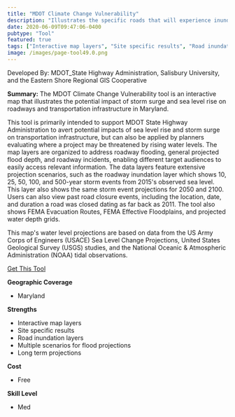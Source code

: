 ```yaml
---
title: "MDOT Climate Change Vulnerability"
description: "Illustrates the specific roads that will experience inundation due to predicted storm events. Displays projected water depth grids"
date: 2020-06-09T09:47:06-0400
pubtype: "Tool"
featured: true
tags: ["Interactive map layers", "Site specific results", "Road inundation layers", "Multiple scenarios for flood projections", "Long term projections"]
image: /images/page-tool49.0.png
---
```

Developed By: MDOT_State Highway Administration, Salisbury University, and the Eastern Shore Regional GIS Cooperative

**Summary:** The MDOT Climate Change Vulnerability tool is an interactive map that illustrates the potential impact of storm surge and sea level rise on roadways and transportation infrastructure in Maryland.

This tool is primarily intended to support MDOT State Highway Administration to avert potential impacts of sea level rise and storm surge on transportation infrastructure, but can also be applied by planners evaluating where a project may be threatened by rising water levels. The map layers are organized to address roadway flooding, general projected flood depth, and roadway incidents, enabling different target audiences to easily access relevant information. The data layers feature extensive projection scenarios, such as the roadway inundation layer which shows 10, 25, 50, 100, and 500-year storm events from 2015's observed sea level. This layer also shows the same storm event projections for 2050 and 2100. Users can also view past road closure events, including the location, date, and duration a road was closed dating as far back as 2011. The tool also shows FEMA Evacuation Routes, FEMA Effective Floodplains, and projected water depth grids. 

This map's water level projections are based on data from the US Army Corps of Engineers (USACE) Sea Level Change Projections, United States Geological Survey (USGS) studies, and the National Oceanic & Atmospheric Administration (NOAA) tidal observations.

<a href="https://maryland.maps.arcgis.com/apps/webappviewer/index.html?id=86b5933d2d3e45ee8b9d8a5f03a7030c
" target="_blank">Get This Tool</a>

__**Geographic Coverage**__
-  Maryland

__**Strengths**__
-  Interactive map layers
-   Site specific results
-   Road inundation layers
-   Multiple scenarios for flood projections
-   Long term projections

__**Cost**__
- Free

__**Skill Level**__
- Med
